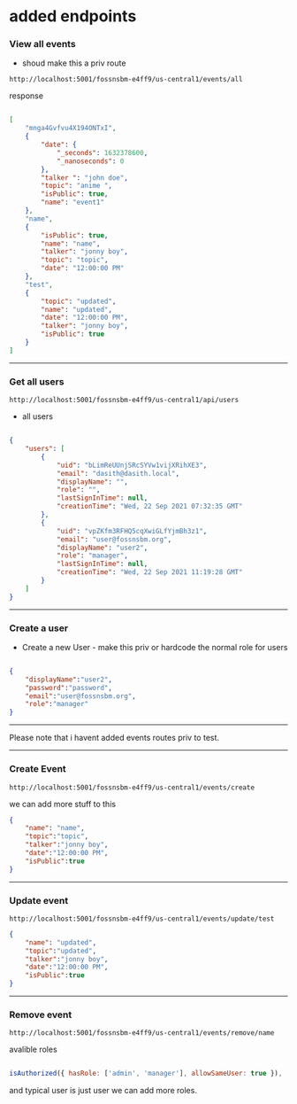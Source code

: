 # added endpoints 

### View all events 

- shoud make this a priv route 

```
http://localhost:5001/fossnsbm-e4ff9/us-central1/events/all

```

response 

```json

[
    "mnga4Gvfvu4X194ONTxI",
    {
        "date": {
            "_seconds": 1632378600,
            "_nanoseconds": 0
        },
        "talker ": "john doe",
        "topic": "anime ",
        "isPublic": true,
        "name": "event1"
    },
    "name",
    {
        "isPublic": true,
        "name": "name",
        "talker": "jonny boy",
        "topic": "topic",
        "date": "12:00:00 PM"
    },
    "test",
    {
        "topic": "updated",
        "name": "updated",
        "date": "12:00:00 PM",
        "talker": "jonny boy",
        "isPublic": true
    }
]

```

---

### Get all users

```
http://localhost:5001/fossnsbm-e4ff9/us-central1/api/users
```

- all users

```json

{
    "users": [
        {
            "uid": "bLimReUUnjSRcSYVw1vijXRihXE3",
            "email": "dasith@dasith.local",
            "displayName": "",
            "role": "",
            "lastSignInTime": null,
            "creationTime": "Wed, 22 Sep 2021 07:32:35 GMT"
        },
        {
            "uid": "vpZKfm3RFHQ5cqXwiGLfYjmBh3z1",
            "email": "user@fossnsbm.org",
            "displayName": "user2",
            "role": "manager",
            "lastSignInTime": null,
            "creationTime": "Wed, 22 Sep 2021 11:19:28 GMT"
        }
    ]
}

```
---

### Create a user

- Create a new User - make this priv or hardcode the normal role for users

```json

{
    "displayName":"user2",
    "password":"password",
    "email":"user@fossnsbm.org",
    "role":"manager"
}

```

---

Please note that i havent added events routes priv to test. 

---

### Create Event

```
http://localhost:5001/fossnsbm-e4ff9/us-central1/events/create

```

we can add more stuff to this

```json
{
    "name": "name",
    "topic":"topic",
    "talker":"jonny boy",
    "date":"12:00:00 PM",
    "isPublic":true
}

```

---

### Update event

```
http://localhost:5001/fossnsbm-e4ff9/us-central1/events/update/test
```

```json
{
    "name": "updated",
    "topic":"updated",
    "talker":"jonny boy",
    "date":"12:00:00 PM",
    "isPublic":true
}
```

---

### Remove event

```
http://localhost:5001/fossnsbm-e4ff9/us-central1/events/remove/name
```


avalible roles

```js

isAuthorized({ hasRole: ['admin', 'manager'], allowSameUser: true }),

```

and typical user is just user we can add more roles.